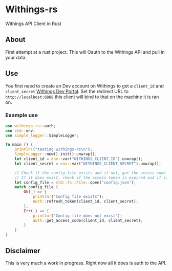 # Withings-rs
Withings API Client in Rust

## About
First attempt at a rust project. This will Oauth to the Withings API and pull in your data.

## Use
You first need to create an Dev account on Withings to get a `client_id` and `client_secret` [Withings Dev Portal](https://developer.withings.com). Set the redirect URL to `http://localhost:8888` this client will bind to that on the machine it is ran on.

### Example use

```rust
use withings_rs::auth;
use std::env;
use simple_logger::SimpleLogger;

fn main () {
    println!("testing withings-rs\n");
    SimpleLogger::new().init().unwrap();
    let client_id = env::var("WITHINGS_CLIENT_ID").unwrap();
    let client_secret = env::var("WITHINGS_CLIENT_SECRET").unwrap();

    // Check if the config file exists and if not, get the access code
    // If it does exist, check if the access token is expired and if so, refresh it
    let config_file = std::fs::File::open("config.json");
    match config_file {
        Ok(_) => {
            println!("Config file exists");
            auth::refresh_token(client_id, client_secret);
        },
        Err(_) => {
            println!("Config file does not exist");
            auth::get_access_code(client_id, client_secret);
        }
    }
}
```

## Disclaimer
This is very much a work in progress. Right now all it does is auth to the API.